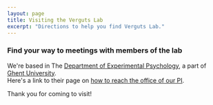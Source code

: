 ```yaml
---
layout: page
title: Visiting the Verguts Lab
excerpt: "Directions to help you find Verguts Lab."
---
```


### Find your way to meetings with members of the lab

We're based in The [Department of Experimental Psychology](https://www.ugent.be/pp/experimentele-psychologie/en), a part of [Ghent University](https://www.ugent.be/en).   
Here's a link to their page on [how to reach the office of our PI](https://soleway.ugent.be/routes/5297).

Thank you for coming to visit!
